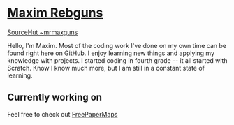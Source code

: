 # [Maxim Rebguns](https://mrmaxguns.github.io)

[SourceHut ~mrmaxguns](https://sr.ht/~mrmaxguns/)

Hello, I'm Maxim. Most of the coding work I've done on my own time can be
found right here on GitHub. I enjoy learning new things and applying my
knowledge with projects. I started coding in fourth grade -- it all started
with Scratch. Know I know much more, but I am still in a constant state of
learning.

## Currently working on

Feel free to check out [FreePaperMaps](github.com/mrmaxguns/FreePaperMaps/)
